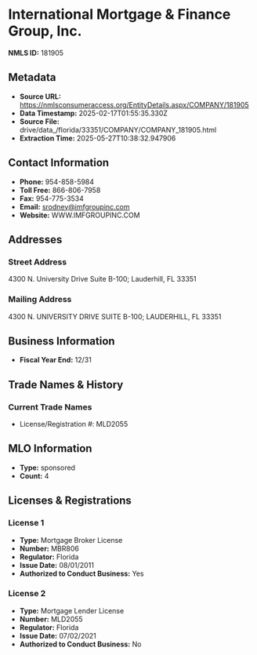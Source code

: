 # International Mortgage & Finance Group, Inc.

**NMLS ID:** 181905

## Metadata
- **Source URL:** https://nmlsconsumeraccess.org/EntityDetails.aspx/COMPANY/181905
- **Data Timestamp:** 2025-02-17T01:55:35.330Z
- **Source File:** drive/data_/florida/33351/COMPANY/COMPANY_181905.html
- **Extraction Time:** 2025-05-27T10:38:32.947906

## Contact Information
- **Phone:** 954-858-5984
- **Toll Free:** 866-806-7958
- **Fax:** 954-775-3534
- **Email:** srodney@imfgroupinc.com
- **Website:** WWW.IMFGROUPINC.COM

## Addresses
### Street Address
4300 N. University Drive Suite B-100; Lauderhill, FL 33351

### Mailing Address
4300 N. UNIVERSITY DRIVE SUITE B-100; LAUDERHILL, FL 33351

## Business Information
- **Fiscal Year End:** 12/31

## Trade Names & History
### Current Trade Names
- License/Registration #: MLD2055

## MLO Information
- **Type:** sponsored
- **Count:** 4

## Licenses & Registrations

### License 1
- **Type:** Mortgage Broker License
- **Number:** MBR806
- **Regulator:** Florida
- **Issue Date:** 08/01/2011
- **Authorized to Conduct Business:** Yes

### License 2
- **Type:** Mortgage Lender License
- **Number:** MLD2055
- **Regulator:** Florida
- **Issue Date:** 07/02/2021
- **Authorized to Conduct Business:** No
